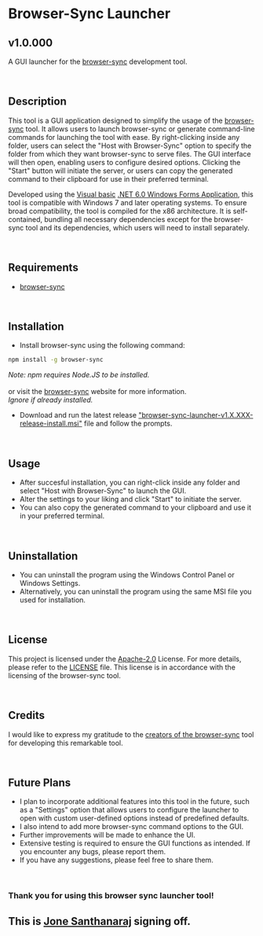 # Browser-Sync Launcher

## v1.0.000

A GUI launcher for the [browser-sync](https://browsersync.io) development tool.

</br>

## Description

This tool is a GUI application designed to simplify the usage of the [browser-sync](https://browsersync.io) tool. It allows users to launch browser-sync or generate command-line commands for launching the tool with ease. By right-clicking inside any folder, users can select the "Host with Browser-Sync" option to specify the folder from which they want browser-sync to serve files. The GUI interface will then open, enabling users to configure desired options. Clicking the "Start" button will initiate the server, or users can copy the generated command to their clipboard for use in their preferred terminal.

Developed using the [Visual basic](https://learn.microsoft.com/en-us/dotnet/visual-basic/) [.NET 6.0 Windows Forms Application](https://learn.microsoft.com/en-us/dotnet/desktop/winforms/?view=netdesktop-6.0), this tool is compatible with Windows 7 and later operating systems. To ensure broad compatibility, the tool is compiled for the x86 architecture. It is self-contained, bundling all necessary dependencies except for the browser-sync tool and its dependencies, which users will need to install separately.

</br>

## Requirements

- [browser-sync](https://browsersync.io)

</br>

## Installation

- Install browser-sync using the following command:

```sh
npm install -g browser-sync
```

_Note: npm requires Node.JS to be installed._</br></br>
or visit the [browser-sync](https://browsersync.io) website for more information.</br>
_Ignore if already installed._

- Download and run the latest release ["browser-sync-launcher-v1.X.XXX-release-install.msi"](https://github.com/jone-santhanaraj/browser-sync-launcher/releases) file and follow the prompts.

</br>

## Usage

- After succesful installation, you can right-click inside any folder and select "Host with Browser-Sync" to launch the GUI.
- Alter the settings to your liking and click "Start" to initiate the server.
- You can also copy the generated command to your clipboard and use it in your preferred terminal.

</br>

## Uninstallation

- You can uninstall the program using the Windows Control Panel or Windows Settings.
- Alternatively, you can uninstall the program using the same MSI file you used for installation.

</br>

## License

This project is licensed under the [Apache-2.0](https://www.apache.org/licenses/LICENSE-2.0) License. For more details, please refer to the [LICENSE](LICENSE) file. This license is in accordance with the licensing of the browser-sync tool.

</br>

## Credits

I would like to express my gratitude to the [creators of the browser-sync](https://github.com/BrowserSync/browser-sync/graphs/contributors) tool for developing this remarkable tool.

</br>

## Future Plans

- I plan to incorporate additional features into this tool in the future, such as a "Settings" option that allows users to configure the launcher to open with custom user-defined options instead of predefined defaults.
- I also intend to add more browser-sync command options to the GUI.
- Further improvements will be made to enhance the UI.
- Extensive testing is required to ensure the GUI functions as intended. If you encounter any bugs, please report them.
- If you have any suggestions, please feel free to share them.

</br>

### Thank you for using this browser sync launcher tool!

## This is [Jone Santhanaraj](https://github.com/jone-santhanaraj) signing off.
